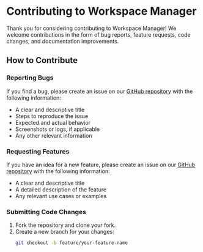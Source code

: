 # Contributing to Workspace Manager

Thank you for considering contributing to Workspace Manager! We welcome contributions in the form of bug reports, feature requests, code changes, and documentation improvements.

## How to Contribute

### Reporting Bugs

If you find a bug, please create an issue on our [GitHub repository](https://github.com/themrsami/Windows-Workspace-Manager-Python-GUI/issues) with the following information:
- A clear and descriptive title
- Steps to reproduce the issue
- Expected and actual behavior
- Screenshots or logs, if applicable
- Any other relevant information

### Requesting Features

If you have an idea for a new feature, please create an issue on our [GitHub repository](https://github.com/themrsami/Windows-Workspace-Manager-Python-GUI/issues) with the following information:
- A clear and descriptive title
- A detailed description of the feature
- Any relevant use cases or examples

### Submitting Code Changes

1. Fork the repository and clone your fork.
2. Create a new branch for your changes:
   ```sh
   git checkout -b feature/your-feature-name

